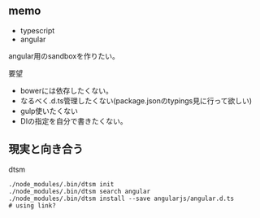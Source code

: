 memo
----------------------------------------

- typescript
- angular

angular用のsandboxを作りたい。

要望

- bowerには依存したくない。
- なるべく.d.ts管理したくない(package.jsonのtypings見に行って欲しい)
- gulp使いたくない
- DIの指定を自分で書きたくない。

現実と向き合う
----------------------------------------

dtsm

```
./node_modules/.bin/dtsm init
./node_modules/.bin/dtsm search angular
./node_modules/.bin/dtsm install --save angularjs/angular.d.ts
# using link?
```
